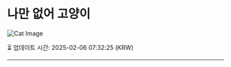 
# 나만 없어 고양이

![Cat Image](https://cdn2.thecatapi.com/images/PlvdElgfk.jpg)

⏳ 업데이트 시간: 2025-02-06 07:32:25 (KRW)

---

